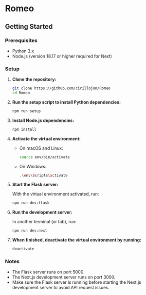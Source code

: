 # Romeo

## Getting Started

### Prerequisites

- Python 3.x
- Node.js (version 18.17 or higher required for Next)

### Setup

1. **Clone the repository:**

    ```sh
    git clone https://github.com/cirillojon/Romeo
    cd Romeo
    ```

2. **Run the setup script to install Python dependencies:**

    ```sh
    npm run setup
    ```

3. **Install Node.js dependencies:**

    ```sh
    npm install
    ```

4. **Activate the virtual environment:**

    - On macOS and Linux:

      ```sh
      source env/bin/activate
      ```

    - On Windows:

      ```sh
      .\env\Scripts\activate
      ```

5. **Start the Flask server:**

    With the virtual environment activated, run:

    ```sh
    npm run dev:flask
    ```

6. **Run the development server:**

    In another terminal (or tab), run:

    ```sh
    npm run dev:next
    ```

7. **When finished, deactivate the virtual environment by running:**

    ```sh
    deactivate
    ```

### Notes

- The Flask server runs on port 5000.
- The Next.js development server runs on port 3000.
- Make sure the Flask server is running before starting the Next.js development server to avoid API request issues.
